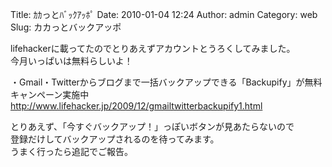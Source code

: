 Title: ｶｶっとﾊﾞｯｸｱｯﾎﾟ
Date: 2010-01-04 12:24
Author: admin
Category: web
Slug: カカっとバックアッポ

lifehackerに載ってたのでとりあえずアカウントとうろくしてみました。  
今月いっぱいは無料らしいよ！

・Gmail・Twitterからブログまで一括バックアップできる「Backupify」が無料キャンペーン実施中  
<http://www.lifehacker.jp/2009/12/gmailtwitterbackupify1.html>

とりあえず、「今すぐバックアップ！」っぽいボタンが見あたらないので  
登録だけしてバックアップされるのを待ってみます。  
うまく行ったら追記でご報告。
